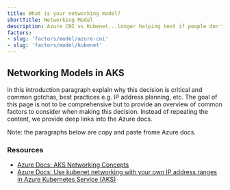 ```yaml
---
title: What is your networking model?
shortTitle: Networking Model
description: Azure CNI vs Kubenet...longer helping text if people don't understand what this question means.
factors:
- slug: 'factors/model/azure-cni'
- slug: 'factors/model/kubenet'
---
```


## Networking Models in AKS

In this introduction paragraph explain why this decision is critical and common gotchas, best practices e.g. IP address planning, etc. The goal of this page is not to be comprehensive but to provide an overview of common factors to consider when making this decision. Instead of repeating the content, we provide deep links into the Azure docs.

Note: the paragraphs below are copy and paste frome Azure docs.

### Resources

- [Azure Docs: AKS Networking Concepts](https://docs.microsoft.com/en-us/azure/aks/concepts-network)
- [Azure Docs: Use kubenet networking with your own IP address ranges in Azure Kubernetes Service (AKS)](https://docs.microsoft.com/en-us/azure/aks/configure-kubenet)